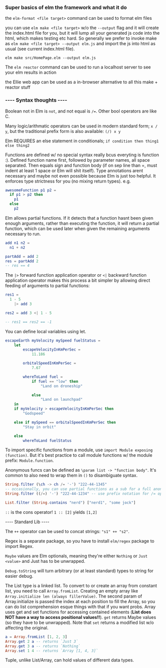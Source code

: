 ### Super basics of elm the framework and what it do

the `elm-format <file target>` command can be used to format elm files

you can use `elm make <file target>` w/o the `--output` flag and it will create the index.html file for you, but it will lump all your generated js code into the html, which makes testing etc hard. So generally we prefer to invoke make as `elm make <file target> --output elm.js` and import the js into html as usual (see current index.html file). 
```
elm make src/HomePage.elm --output elm.js
```

The `elm reactor` command can be used to run a localhost server to see your elm results in action

the Ellie web app can be used as a in-browser alternative to all this make + reactor stuff

### ---- Syntax thoughts ----

Boolean not in Elm is `not`, and not equal is `/=`. Other bool operators are like C.

Many logic/arithmatic operators can be used in modern standard form; `x / y`, but the traditional prefix form is also available: `(/) x y`

Elm REQUIRES an else statement in conditionals; `if condition then thing1 else thing2`

Functions are defined w/ no special syntax really bcus everyting is function :). Defined function name first, followed by parameter names, all space separated. Then equals sign and function body (if on sep line than =, must indent at least 1 space or Elm will shit itself). Type annotations arent necessary and maybe not even possible because Elm is just too helpful. It enforces type strictness for you (no mixing return types).
e.g.
```elm
awesomeFunction p1 p2 =
  if p1 > p2 then
    p1
  else
    p2
```

Elm allows partial functions. If it detects that a function hasnt been given enough arguments, rather than executing the function, it will return a partial function, which can be used later when given the remaining arguments necessary to run.
```elm
add n1 n2 =
  n1 + n2

partAdd = add 2
res = partAdd 2 
-- res == 4
```
The `|>` forward function application operator or `<|` backward function application operator makes this process a bit simpler by allowing direct feeding of arguments to partial functions:
```elm
res1 =
  1 - 5
    |> add 3

res2 = add 3 <| 1 - 5

-- res1 == res2 == -1
```

You can define local variables using let.

```elm
escapeEarth myVelocity mySpeed fuelStatus =
    let
        escapeVelocityInKmPerSec =
            11.186

        orbitalSpeedInKmPerSec =
            7.67

        whereToLand fuel =
            if fuel == "low" then
                "Land on droneship"

            else
                "Land on launchpad"
    in
    if myVelocity > escapeVelocityInKmPerSec then
        "Godspeed"

    else if mySpeed == orbitalSpeedInKmPerSec then
        "Stay in orbit"

    else
        whereToLand fuelStatus
```

To import specific functions from a module, use `import Module exposing (function)`. But it's best practice to call module functions w/ the module prefix: `Module.function`.

Anonymous funcs can be defined as `\param list -> "function body"`. It's common to also need to wrap them in `()` to disambiguate syntax.
```elm
String.filter (\ch -> ch /= '-') "222-44-1345"
-- occasionally, you can use partial functions as a sub for a full anon func;
String.filter ((/=) '-') "222-44-1234" -- use prefix notation for /= operator

List.filter (String.contains "nerd") ["nerd1", "some jock"]
```

`::` is the cons operator! `1 :: [2]` yields `[1,2]`

---- Standard Lib ----

The `++` operator can be used to concat strings: `"s1" ++ "s2"`.

Regex is a separate package, so you have to install `elm/regex` package to import Regex.

`Maybe` values are Elm optionals, meaning they're either `Nothing` or `Just <value>` and Just has to be unwrapped.

`Debug.toString` will turn arbitrary (or at least standard) types to string for easier debug.

The List type is a linked list. To convert to or create an array from constant list, you need to call `Array.fromList`.
Creating an empty array like `Array.initialize len (always fillerValue)`. The second param of Array.initialize is passed the index at each position to fill the Array, so you can do list comprehension esque things with that if you want probs.
Array uses get and set functions for accessing contained elements (**List does NOT have a way to access positional values!!**). `get` returns Maybe values (so they have to be unwrapped). Note that `set` returns a modified list w/o affecting the original.
```elm
a = Array.fromList [1, 2, 3]
Array.get 2 a -- returns `Just 3`
Array.get 3 a -- returns `Nothing`
Array.set 1 4 -- returns `Array [1, 4, 3]`
```

Tuple, unlike List/Array, can hold values of different data types.
